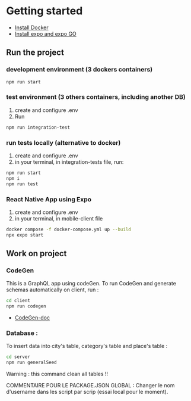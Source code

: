 # Getting started

- [Install Docker](https://www.docker.com/products/docker-desktop/)
- [Install expo and expo GO](https://expo.dev/tools)

## Run the project

### development environment (3 dockers containers)

```sh
npm run start
```

### test environment (3 others containers, including another DB)

1. create and configure .env
2. Run

```sh
npm run integration-test
```

### run tests locally (alternative to docker)

1. create and configure .env
2. in your terminal, in integration-tests file, run:

```sh
npm run start
npm i
npm run test
```

### React Native App using Expo

1. create and configure .env
2. in your terminal, in mobile-client file

```sh
docker compose -f docker-compose.yml up --build
npx expo start
```

## Work on project

### CodeGen

This is a GraphQL app using codeGen.
To run CodeGen and generate schemas automatically on client, run :

```sh
cd client
npm run codegen
```

- [CodeGen-doc](https://the-guild.dev/graphql/codegen/docs/getting-started)

### Database :

To insert data into city's table, category's table and place's table :

```sh
cd server
npm run generalSeed
```

Warning : this command clean all tables !!

COMMENTAIRE POUR LE PACKAGE.JSON GLOBAL :
Changer le nom d'username dans les script par scrip (essai local pour le moment).
